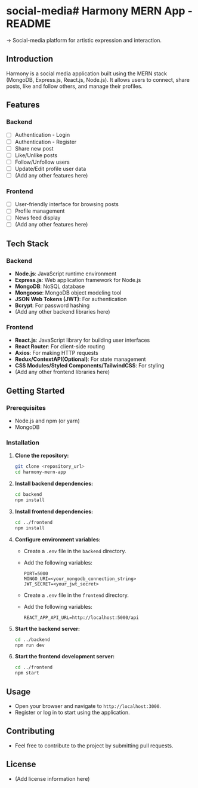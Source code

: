# social-media# Harmony MERN App - README
-> Social-media platform for artistic expression and interaction.

## Introduction

Harmony is a social media application built using the MERN stack (MongoDB, Express.js, React.js, Node.js). It allows users to connect, share posts, like and follow others, and manage their profiles.

## Features

### Backend

-   [ ] Authentication - Login
-   [ ] Authentication - Register
-   [ ] Share new post
-   [ ] Like/Unlike posts
-   [ ] Follow/Unfollow users
-   [ ] Update/Edit profile user data
-   [ ] (Add any other features here)

### Frontend

-   [ ] User-friendly interface for browsing posts
-   [ ] Profile management
-   [ ] News feed display
-   [ ] (Add any other features here)

## Tech Stack

### Backend

-   **Node.js**: JavaScript runtime environment
-   **Express.js**: Web application framework for Node.js
-   **MongoDB**: NoSQL database
-   **Mongoose**: MongoDB object modeling tool
-   **JSON Web Tokens (JWT)**: For authentication
-   **Bcrypt**: For password hashing
-   (Add any other backend libraries here)

### Frontend

-   **React.js**: JavaScript library for building user interfaces
-   **React Router**: For client-side routing
-   **Axios**: For making HTTP requests
-   **Redux/ContextAPI(Optional)**: For state management
-   **CSS Modules/Styled Components/TailwindCSS**: For styling
-   (Add any other frontend libraries here)

## Getting Started

### Prerequisites

-   Node.js and npm (or yarn)
-   MongoDB

### Installation

1.  **Clone the repository:**

    ```bash
    git clone <repository_url>
    cd harmony-mern-app
    ```

2.  **Install backend dependencies:**

    ```bash
    cd backend
    npm install
    ```

3.  **Install frontend dependencies:**

    ```bash
    cd ../frontend
    npm install
    ```

4.  **Configure environment variables:**

    -   Create a `.env` file in the `backend` directory.
    -   Add the following variables:

        ```
        PORT=5000
        MONGO_URI=<your_mongodb_connection_string>
        JWT_SECRET=<your_jwt_secret>
        ```

    -   Create a `.env` file in the `frontend` directory.
    -   Add the following variables:

        ```
        REACT_APP_API_URL=http://localhost:5000/api
        ```

5.  **Start the backend server:**

    ```bash
    cd ../backend
    npm run dev
    ```

6.  **Start the frontend development server:**

    ```bash
    cd ../frontend
    npm start
    ```

## Usage

-   Open your browser and navigate to `http://localhost:3000`.
-   Register or log in to start using the application.

## Contributing

-   Feel free to contribute to the project by submitting pull requests.

## License

-   (Add license information here)